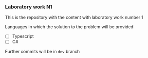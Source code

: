 ### Laboratory work N1
This is the repository with the content with laboratory work number 1

Languages in which the solution to the problem will be provided
- [ ] Typescript
- [ ] C#

Further commits will be in `dev` branch
